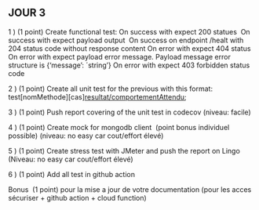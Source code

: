 ## JOUR 3

1 ) (1 point) Create functional test:
On success with expect 200 statues 
On success with expect payload output 
On success on endpoint /healt with 204 status code without response content
On error with expect 404 status 
On error with expect payload error message. Payload message error structure is {‘message’: ´string’}
On error with expect 403 forbidden status code


2 ) (1 point) Create all unit test for the previous with this format: test[nomMethode][cas][resultat/comportementAttendu]();


3 ) (1 point) Push report covering of the unit test in codecov (niveau: facile)


4 ) (1 point) Create mock for mongodb client  (point bonus individuel possible) (niveau: no easy car cout/effort élevé)


5 ) (1 point) Create stress test with JMeter and push the report on Lingo (Niveau: no easy car cout/effort élevé)


6 ) (1 point) Add all test in github action

Bonus 
(1 point) pour la mise a jour de votre documentation (pour les acces sécuriser + github action + cloud function)
